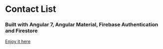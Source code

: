 # Contact List
### Built with Angular 7, Angular Material, Firebase Authentication and Firestore

[Enjoy it here](https://erikmonjas.github.io/angular-material-contact-list)

